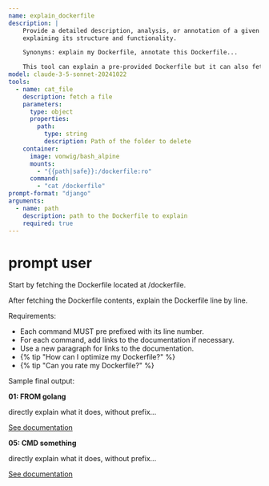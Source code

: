 ```yaml
---
name: explain_dockerfile
description: |
    Provide a detailed description, analysis, or annotation of a given Dockerfile,
    explaining its structure and functionality.

    Synonyms: explain my Dockerfile, annotate this Dockerfile...

    This tool can explain a pre-provided Dockerfile but it can also fetch the Dockerfile from the user's workspace.
model: claude-3-5-sonnet-20241022
tools:
  - name: cat_file
    description: fetch a file
    parameters:
      type: object
      properties:
        path:
          type: string
          description: Path of the folder to delete
    container:
      image: vonwig/bash_alpine
      mounts: 
        - "{{path|safe}}:/dockerfile:ro"
      command:
        - "cat /dockerfile"
prompt-format: "django"
arguments:
  - name: path
    description: path to the Dockerfile to explain
    required: true
---
```


# prompt user

Start by fetching the Dockerfile located at /dockerfile.

After fetching the Dockerfile contents, explain the Dockerfile line by line.

Requirements:
 + Each command MUST pre prefixed with its line number.
 + For each command, add links to the documentation if necessary.
 + Use a new paragraph for links to the documentation.
 + {% tip "How can I optimize my Dockerfile?" %}
 + {% tip "Can you rate my Dockerfile?" %}

Sample final output:

**01: FROM golang**

directly explain what it does, without prefix...

[See documentation](https://docs.docker.com/engine/reference/builder/#command)

**05: CMD something**

directly explain what it does, without prefix...

[See documentation](https://docs.docker.com/engine/reference/builder/#command)

